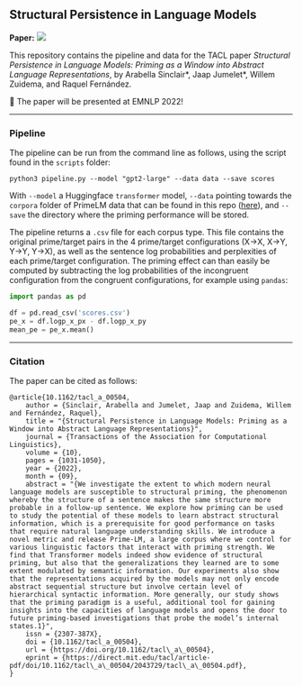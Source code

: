 ## Structural Persistence in Language Models
**Paper:** [![](https://img.shields.io/badge/arxiv-2109.14989.pdf-green)](https://arxiv.org/pdf/2109.14989.pdf)

This repository contains the pipeline and data for the TACL paper _*Structural Persistence in Language Models: Priming as a Window into Abstract Language Representations*_, by Arabella Sinclair\*, Jaap Jumelet\*, Willem Zuidema, and Raquel Fernández.

:tada: The paper will be presented at EMNLP 2022!

---
### Pipeline
The pipeline can be run from the command line as follows, using the script found in the `scripts` folder:

`python3 pipeline.py --model "gpt2-large" --data data --save scores`

With `--model` a Huggingface `transformer` model, `--data` pointing towards the `corpora` folder of PrimeLM data that can be found in this repo ([here](https://github.com/dmg-illc/prime-lm/tree/main/PrimeLM/corpora)), and `--save` the directory where the priming performance will be stored.

The pipeline returns a `.csv` file for each corpus type. This file contains the original prime/target pairs in the 4 prime/target configurations (X->X, X->Y, Y->Y, Y->X), as well as the sentence log probabilities and perplexities of each prime/target configuration. The priming effect can than easily be computed by subtracting the log probabilities of the incongruent configuration from the congruent configurations, for example using `pandas`:

```python
import pandas as pd

df = pd.read_csv('scores.csv')
pe_x = df.logp_x_px - df.logp_x_py
mean_pe = pe_x.mean()
```
---
### Citation
The paper can be cited as follows:
```
@article{10.1162/tacl_a_00504,
    author = {Sinclair, Arabella and Jumelet, Jaap and Zuidema, Willem and Fernández, Raquel},
    title = "{Structural Persistence in Language Models: Priming as a Window into Abstract Language Representations}",
    journal = {Transactions of the Association for Computational Linguistics},
    volume = {10},
    pages = {1031-1050},
    year = {2022},
    month = {09},
    abstract = "{We investigate the extent to which modern neural language models are susceptible to structural priming, the phenomenon whereby the structure of a sentence makes the same structure more probable in a follow-up sentence. We explore how priming can be used to study the potential of these models to learn abstract structural information, which is a prerequisite for good performance on tasks that require natural language understanding skills. We introduce a novel metric and release Prime-LM, a large corpus where we control for various linguistic factors that interact with priming strength. We find that Transformer models indeed show evidence of structural priming, but also that the generalizations they learned are to some extent modulated by semantic information. Our experiments also show that the representations acquired by the models may not only encode abstract sequential structure but involve certain level of hierarchical syntactic information. More generally, our study shows that the priming paradigm is a useful, additional tool for gaining insights into the capacities of language models and opens the door to future priming-based investigations that probe the model’s internal states.1}",
    issn = {2307-387X},
    doi = {10.1162/tacl_a_00504},
    url = {https://doi.org/10.1162/tacl\_a\_00504},
    eprint = {https://direct.mit.edu/tacl/article-pdf/doi/10.1162/tacl\_a\_00504/2043729/tacl\_a\_00504.pdf},
}
```

